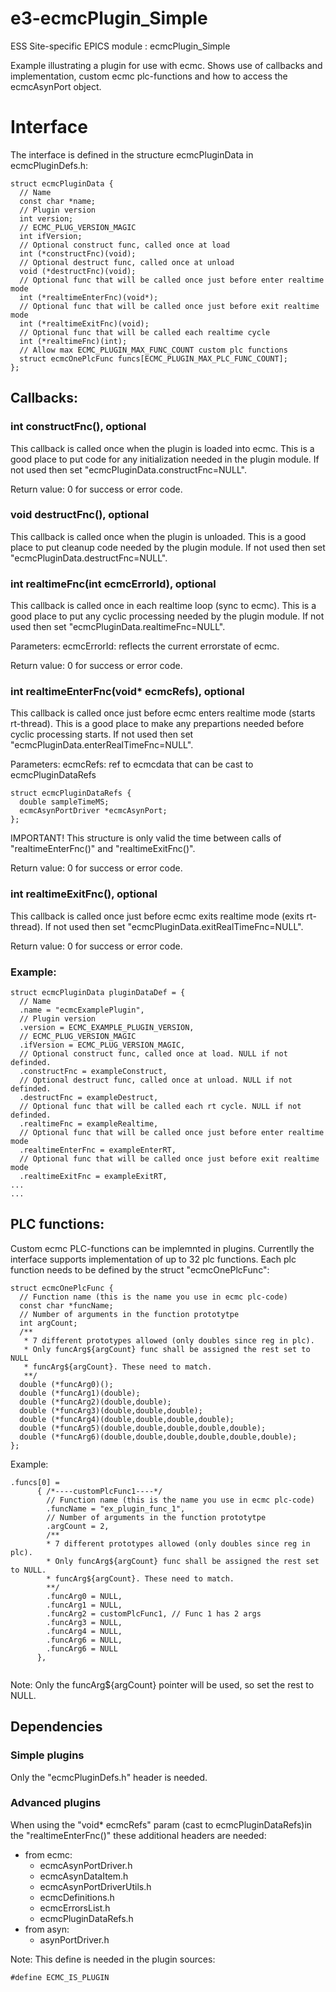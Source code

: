 e3-ecmcPlugin_Simple
======
ESS Site-specific EPICS module : ecmcPlugin_Simple

Example illustrating a plugin for use with ecmc.
Shows use of callbacks and implementation, custom ecmc plc-functions and how to access the
ecmcAsynPort object.

# Interface
The interface is defined in the structure ecmcPluginData in ecmcPluginDefs.h:
```
struct ecmcPluginData {
  // Name 
  const char *name;
  // Plugin version
  int version;
  // ECMC_PLUG_VERSION_MAGIC
  int ifVersion;
  // Optional construct func, called once at load
  int (*constructFnc)(void);
  // Optional destruct func, called once at unload
  void (*destructFnc)(void);
  // Optional func that will be called once just before enter realtime mode
  int (*realtimeEnterFnc)(void*);
  // Optional func that will be called once just before exit realtime mode
  int (*realtimeExitFnc)(void);
  // Optional func that will be called each realtime cycle
  int (*realtimeFnc)(int);
  // Allow max ECMC_PLUGIN_MAX_FUNC_COUNT custom plc functions
  struct ecmcOnePlcFunc funcs[ECMC_PLUGIN_MAX_PLC_FUNC_COUNT];
};
```
## Callbacks:

### int  constructFnc(), optional
This callback is called once when the plugin is loaded into ecmc. This is a good place to put code for any initialization needed in the plugin module.
If not used then set "ecmcPluginData.constructFnc=NULL".

Return value: 0 for success or error code.

### void destructFnc(), optional
This callback is called once when the plugin is unloaded. This is a good place to put cleanup code needed by the plugin module.
If not used then set "ecmcPluginData.destructFnc=NULL".

### int realtimeFnc(int ecmcErrorId), optional
This callback is called once in each realtime loop (sync to ecmc). This is a good place to put any cyclic processing needed by the plugin module.
If not used then set "ecmcPluginData.realtimeFnc=NULL".

Parameters: ecmcErrorId: reflects the current errorstate of ecmc.

Return value: 0 for success or error code.

### int realtimeEnterFnc(void* ecmcRefs), optional
This callback is called once just before ecmc enters realtime mode (starts rt-thread). This is a good place to make any prepartions needed before cyclic processing starts.
If not used then set "ecmcPluginData.enterRealTimeFnc=NULL".

Parameters: ecmcRefs: ref to ecmcdata that can be cast to ecmcPluginDataRefs
```
struct ecmcPluginDataRefs {
  double sampleTimeMS;
  ecmcAsynPortDriver *ecmcAsynPort;
};
```
IMPORTANT! This structure is only valid the time between calls of "realtimeEnterFnc()" and "realtimeExitFnc()".

Return value: 0 for success or error code.

### int realtimeExitFnc(), optional
This callback is called once just before ecmc exits realtime mode (exits rt-thread).
If not used then set "ecmcPluginData.exitRealTimeFnc=NULL".

Return value: 0 for success or error code.

### Example:
```
struct ecmcPluginData pluginDataDef = {
  // Name 
  .name = "ecmcExamplePlugin",
  // Plugin version
  .version = ECMC_EXAMPLE_PLUGIN_VERSION,
  // ECMC_PLUG_VERSION_MAGIC
  .ifVersion = ECMC_PLUG_VERSION_MAGIC, 
  // Optional construct func, called once at load. NULL if not definded.
  .constructFnc = exampleConstruct,
  // Optional destruct func, called once at unload. NULL if not definded.
  .destructFnc = exampleDestruct,
  // Optional func that will be called each rt cycle. NULL if not definded.
  .realtimeFnc = exampleRealtime,
  // Optional func that will be called once just before enter realtime mode
  .realtimeEnterFnc = exampleEnterRT,
  // Optional func that will be called once just before exit realtime mode
  .realtimeExitFnc = exampleExitRT,
...
...

```
## PLC functions:
Custom ecmc PLC-functions can be implemnted in plugins. Currentlly the interface supports implementation of up to 32 plc functions. Each plc function needs to be defined by the struct "ecmcOnePlcFunc":
```
struct ecmcOnePlcFunc {
  // Function name (this is the name you use in ecmc plc-code)
  const char *funcName;
  // Number of arguments in the function prototytpe
  int argCount;
  /**
   * 7 different prototypes allowed (only doubles since reg in plc).
   * Only funcArg${argCount} func shall be assigned the rest set to NULL
   * funcArg${argCount}. These need to match. 
   **/
  double (*funcArg0)();
  double (*funcArg1)(double);
  double (*funcArg2)(double,double);
  double (*funcArg3)(double,double,double);
  double (*funcArg4)(double,double,double,double);
  double (*funcArg5)(double,double,double,double,double);
  double (*funcArg6)(double,double,double,double,double,double);
};

```
Example:
```
.funcs[0] =      
      { /*----customPlcFunc1----*/
        // Function name (this is the name you use in ecmc plc-code)
        .funcName = "ex_plugin_func_1",
        // Number of arguments in the function prototytpe
        .argCount = 2,
        /**
        * 7 different prototypes allowed (only doubles since reg in plc).
        * Only funcArg${argCount} func shall be assigned the rest set to NULL.
        * funcArg${argCount}. These need to match. 
        **/
        .funcArg0 = NULL,
        .funcArg1 = NULL,
        .funcArg2 = customPlcFunc1, // Func 1 has 2 args
        .funcArg3 = NULL,
        .funcArg4 = NULL,
        .funcArg6 = NULL,
        .funcArg6 = NULL
      },
  
```
Note: Only the funcArg${argCount} pointer will be used, so set the rest to NULL.

## Dependencies

### Simple plugins 

Only the "ecmcPluginDefs.h" header is needed.

### Advanced plugins 
When using the "void* ecmcRefs" param (cast to ecmcPluginDataRefs)in the "realtimeEnterFnc()" these additional headers are needed:
* from ecmc:
  * ecmcAsynPortDriver.h
  * ecmcAsynDataItem.h
  * ecmcAsynPortDriverUtils.h
  * ecmcDefinitions.h
  * ecmcErrorsList.h
  * ecmcPluginDataRefs.h
* from asyn:
  * asynPortDriver.h
  
Note: This define is needed in the plugin sources:
```
#define ECMC_IS_PLUGIN
```
